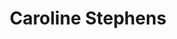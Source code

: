 ---
title: Caroline Stephens
position: Event Coordinator
quote: >
    "I'm a sophomore majoring in mechanical engineering. In my free time I like to play basketball and hang out with friends. I'm excited to be a part of Engineers Without Borders this year!"
year: 2019
image: /img/officers/2019/caroline.jpeg
order: 7

draft: false
---